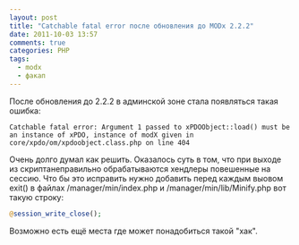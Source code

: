 ```yaml
---
layout: post
title: "Catchable fatal error после обновления до MODx 2.2.2"
date: 2011-10-03 13:57
comments: true
categories: PHP
tags:
  - modx
  - факап
---
```

После обновления до 2.2.2 в админской зоне стала появляться такая ошибка:

```
Catchable fatal error: Argument 1 passed to xPDOObject::load() must be an instance of xPDO, instance of modX given in core/xpdo/om/xpdoobject.class.php on line 404
```

Очень долго думал как решить. Оказалось суть в том, что при выходе из скриптанеправильно обрабатываются хендлеры повешенные на сессию. Что бы это исправить нужно добавить перед каждым выовом exit() в файлах /manager/min/index.php и /manager/min/lib/Minify.php вот такую строку:

```php
@session_write_close();
```

Возможно есть ещё места где может понадобиться такой "хак".
